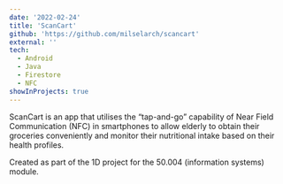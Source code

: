 ```yaml
---
date: '2022-02-24'
title: 'ScanCart'
github: 'https://github.com/milselarch/scancart'
external: ''
tech:
  - Android
  - Java
  - Firestore
  - NFC
showInProjects: true
---
```


ScanCart is an app that utilises the “tap-and-go” capability of
Near Field Communication (NFC) in smartphones to allow elderly to obtain their
groceries conveniently and monitor their nutritional intake based on their
health profiles.

Created as part of the 1D project for the 50.004
(information systems) module.
